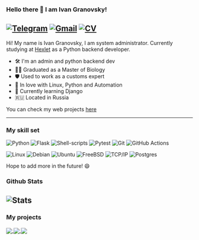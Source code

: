 ### Hello there 👋 I am Ivan Granovsky! 

[![Telegram](https://img.shields.io/badge/-telegram-0088cc?style=flat&logo=telegram&logoColor=white)](https://t.me/XVIII_TheMoon)
[![Gmail](https://img.shields.io/badge/-Gmail-c14438?style=flat&logo=Gmail&logoColor=white)](mailto:ivanator666@gmail.com)
[![CV](https://img.shields.io/badge/CV-View%20Resume-blue.svg)](https://cv.hexlet.io/ru/resumes/2819)
 ------
 
 Hi! My name is Ivan Granovsky, I am system administrator. 
 Currently studying at [Hexlet](https://ru.hexlet.io/) as a Python backend developer.

- 🛠 I'm an admin and python backend dev
- 🧑‍🎓 Graduated as a Master of Biology
- 🛡️ Used to work as a customs expert
- 🐍 In love with Linux, Python and Automation
- 🌱 Currently learning Django
- 🇷🇺 Located in Russia

You can check my web projects [here](http://page-analyzer.granovskydev.ru/)

----
### My skill set
![Python](https://img.shields.io/badge/Python-3776AB?style=for-the-badge&logo=python&logoColor=white) 
![Flask](https://img.shields.io/badge/Flask-000000?style=for-the-badge&logo=flask&logoColor=white) 
![Shell-scripts](https://img.shields.io/badge/Shell_Script-121011?style=for-the-badge&logo=gnu-bash&logoColor=white)
![Pytest](https://img.shields.io/badge/-pytest-blue?style=for-the-badge&logo=pytest&logoColor=white)
![Git](https://img.shields.io/badge/git-%23F05033.svg?style=for-the-badge&logo=git&logoColor=white)
![GitHub Actions](https://img.shields.io/badge/github%20actions-%232671E5.svg?style=for-the-badge&logo=githubactions&logoColor=white)

![Linux](https://img.shields.io/badge/Linux-FCC624?style=for-the-badge&logo=linux&logoColor=black) 
![Debian](https://img.shields.io/badge/Debian-A81D33?style=for-the-badge&logo=debian&logoColor=white)
![Ubuntu](https://img.shields.io/badge/Ubuntu-E95420?style=for-the-badge&logo=ubuntu&logoColor=white) ![FreeBSD](https://img.shields.io/badge/freebsd-AB2B28?style=for-the-badge&logo=freebsd&logoColor=white)
![TCP/IP](https://img.shields.io/badge/-TCP/IP-blue?style=for-the-badge&logo=cisco&logoColor=white)
![Postgres](https://img.shields.io/badge/postgres-%23316192.svg?style=for-the-badge&logo=postgresql&logoColor=white)


Hope to add more in the future! 😄

### Github Stats
![Stats](https://github-readme-stats.vercel.app/api?username=Midnight95&theme=blue-green)
-------

### My projects
<a href="https://github.com/Midnight95/brain-games">
  <img align="center" src="https://github-readme-stats.vercel.app/api/pin/?username=Midnight95&repo=brain-games&title_color=ffffff&text_color=c9cacb&icon_color=2bbc8a&bg_color=1d1f21" />
</a> 
<a href="https://github.com/Midnight95/difference-generator">
  <img align="center" src="https://github-readme-stats.vercel.app/api/pin/?username=Midnight95&repo=difference-generator&title_color=ffffff&text_color=c9cacb&icon_color=2bbc8a&bg_color=1d1f21" />
</a>  

<a href="https://github.com/Midnight95/python-project-83">
  <img align="center" src="https://github-readme-stats.vercel.app/api/pin/?username=Midnight95&repo=python-project-83&title_color=ffffff&text_color=c9cacb&icon_color=2bbc8a&bg_color=1d1f21" />
</a> 

